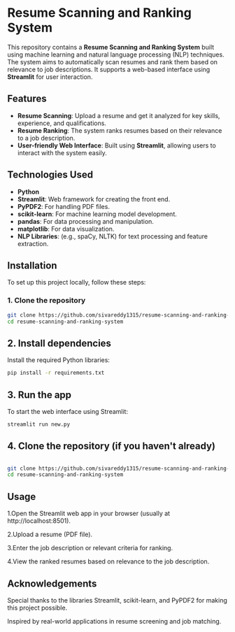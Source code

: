 # Resume Scanning and Ranking System

This repository contains a **Resume Scanning and Ranking System** built using machine learning and natural language processing (NLP) techniques. The system aims to automatically scan resumes and rank them based on relevance to job descriptions. It supports a web-based interface using **Streamlit** for user interaction.

## Features

- **Resume Scanning**: Upload a resume and get it analyzed for key skills, experience, and qualifications.
- **Resume Ranking**: The system ranks resumes based on their relevance to a job description.
- **User-friendly Web Interface**: Built using **Streamlit**, allowing users to interact with the system easily.

## Technologies Used

- **Python**
- **Streamlit**: Web framework for creating the front end.
- **PyPDF2**: For handling PDF files.
- **scikit-learn**: For machine learning model development.
- **pandas**: For data processing and manipulation.
- **matplotlib**: For data visualization.
- **NLP Libraries**: (e.g., spaCy, NLTK) for text processing and feature extraction.

## Installation

To set up this project locally, follow these steps:

### 1. Clone the repository

```bash
git clone https://github.com/sivareddy1315/resume-scanning-and-ranking-system.git
cd resume-scanning-and-ranking-system
```
## 2. Install dependencies
Install the required Python libraries:

```bash
pip install -r requirements.txt
```
## 3. Run the app
To start the web interface using Streamlit:

```bash
streamlit run new.py
```
## 4. Clone the repository (if you haven't already)
```bash

git clone https://github.com/sivareddy1315/resume-scanning-and-ranking-system.git
cd resume-scanning-and-ranking-system
```
## Usage
1.Open the Streamlit web app in your browser (usually at http://localhost:8501).  

2.Upload a resume (PDF file).

3.Enter the job description or relevant criteria for ranking.

4.View the ranked resumes based on relevance to the job description.

## Acknowledgements
Special thanks to the libraries Streamlit, scikit-learn, and PyPDF2 for making this project possible.

Inspired by real-world applications in resume screening and job matching.





